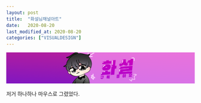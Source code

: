 ```yaml
---
layout: post
title:  "화설님채널아트"
date:   2020-08-20
last_modified_at: 2020-08-20
categories: ["VISUALDESIGN"]
---
```


![image](https://github.com/whoisrealminjueun/images/blob/main/%ED%99%94%EC%84%A4%EB%8B%98%20%EC%B1%84%EC%95%84.png?raw=true)

저거 하나하나 마우스로 그렸었다.
